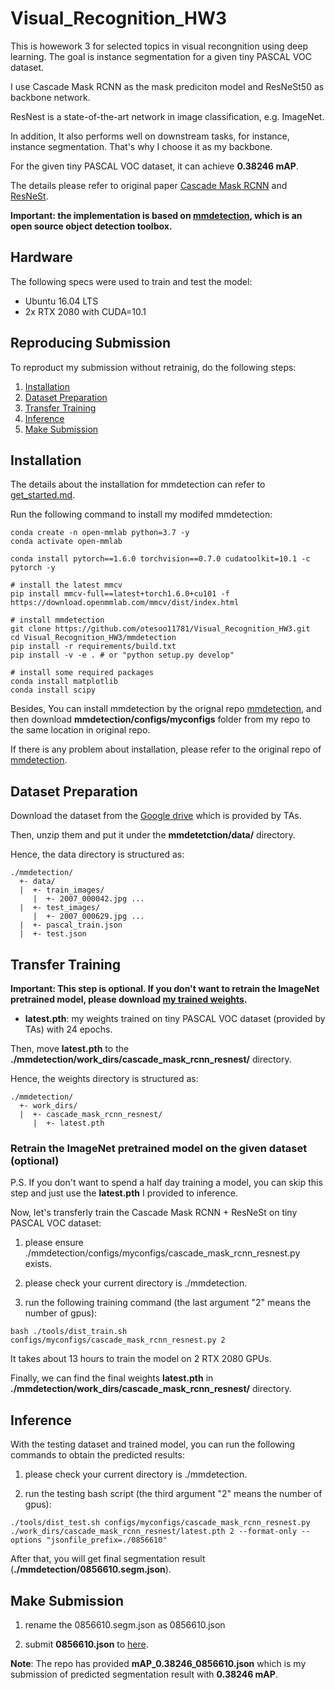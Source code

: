 # Visual_Recognition_HW3
This is howework 3 for selected topics in visual recongnition using deep learning. The goal is instance segmentation for a given tiny PASCAL VOC dataset.

I use Cascade Mask RCNN as the mask prediciton model and ResNeSt50 as backbone network.

ResNest is a state-of-the-art network in image classification, e.g. ImageNet. 

In addition, It also performs well on downstream tasks, for instance, instance segmentation. That's why I choose it as my backbone.

For the given tiny PASCAL VOC dataset, it can achieve **0.38246 mAP**.

The details please refer to original paper [Cascade Mask RCNN](https://ieeexplore.ieee.org/stamp/stamp.jsp?tp=&arnumber=8917599) and [ResNeSt](https://arxiv.org/pdf/2004.08955.pdf).

**Important: the implementation is based on [mmdetection](https://github.com/open-mmlab/mmdetection), which is an open source object detection toolbox.**

## Hardware
The following specs were used to train and test the model:
- Ubuntu 16.04 LTS
- 2x RTX 2080 with CUDA=10.1

## Reproducing Submission
To reproduct my submission without retrainig, do the following steps:
1. [Installation](#installation)
2. [Dataset Preparation](#dataset-preparation)
3. [Transfer Training](#transfer-training)
4. [Inference](#inference)
5. [Make Submission](#make-submission)

## Installation
The details about the installation for mmdetection can refer to [get_started.md](mmdetection/docs/get_started.md).

Run the following command to install my modifed mmdetection:

```shell
conda create -n open-mmlab python=3.7 -y
conda activate open-mmlab

conda install pytorch==1.6.0 torchvision==0.7.0 cudatoolkit=10.1 -c pytorch -y

# install the latest mmcv
pip install mmcv-full==latest+torch1.6.0+cu101 -f https://download.openmmlab.com/mmcv/dist/index.html

# install mmdetection
git clone https://github.com/otesoo11781/Visual_Recognition_HW3.git
cd Visual_Recognition_HW3/mmdetection
pip install -r requirements/build.txt
pip install -v -e . # or "python setup.py develop"

# install some required packages
conda install matplotlib
conda install scipy
```

Besides, You can install mmdetection by the orignal repo [mmdetection](https://github.com/open-mmlab/mmdetection), and then download **mmdetection/configs/myconfigs** folder from my repo to the same location in original repo. 

If there is any problem about installation, please refer to the original repo of [mmdetection](https://github.com/open-mmlab/mmdetection).

## Dataset Preparation
Download the dataset from the [Google drive](https://drive.google.com/drive/folders/1fGg03EdBAxjFumGHHNhMrz2sMLLH04FK) which is provided by TAs.

Then, unzip them and put it under the **mmdetetction/data/** directory.

Hence, the data directory is structured as:
```
./mmdetection/
  +- data/
  |  +- train_images/
     |  +- 2007_000042.jpg ...
  |  +- test_images/
     |  +- 2007_000629.jpg ...
  |  +- pascal_train.json
  |  +- test.json
```

## Transfer Training
**Important: This step is optional. If you don't want to retrain the ImageNet pretrained model, please download [my trained weights](https://drive.google.com/file/d/1UOZ7AEisLbKZkZhwHsd8rVqxsKE9J13x/view?usp=sharing).**

- **latest.pth**: my weights trained on tiny PASCAL VOC dataset (provided by TAs) with 24 epochs. 

Then, move **latest.pth** to the **./mmdetection/work_dirs/cascade_mask_rcnn_resnest/** directory.

Hence, the weights directory is structured as:
```
./mmdetection/
  +- work_dirs/
  |  +- cascade_mask_rcnn_resnest/
     |  +- latest.pth
```

### Retrain the ImageNet pretrained model on the given dataset (optional)
P.S. If you don't want to spend a half day training a model, you can skip this step and just use the **latest.pth** I provided to inference. 

Now, let's transferly train the Cascade Mask RCNN + ResNeSt on tiny PASCAL VOC dataset:

1. please ensure ./mmdetection/configs/myconfigs/cascade_mask_rcnn_resnest.py exists.

2. please check your current directory is ./mmdetection.

3. run the following training command (the last argument "2" means the number of gpus):

```
bash ./tools/dist_train.sh configs/myconfigs/cascade_mask_rcnn_resnest.py 2
```

It takes about 13 hours to train the model on 2 RTX 2080 GPUs.

Finally, we can find the final weights **latest.pth** in **./mmdetection/work_dirs/cascade_mask_rcnn_resnest/** directory.


## Inference
With the testing dataset and trained model, you can run the following commands to obtain the predicted results:

1. please check your current directory is ./mmdetection.

2. run the testing bash script (the third argument "2" means the number of gpus):

```
./tools/dist_test.sh configs/myconfigs/cascade_mask_rcnn_resnest.py ./work_dirs/cascade_mask_rcnn_resnest/latest.pth 2 --format-only --options "jsonfile_prefix=./0856610"
```

After that, you will get final segmentation result (**./mmdetection/0856610.segm.json**).


## Make Submission
1. rename the 0856610.segm.json as 0856610.json

2. submit **0856610.json** to [here](https://drive.google.com/drive/folders/1VhuHvCyz2CH4yzDreyVTwhZiOFbQB09B).

**Note**: The repo has provided **mAP_0.38246_0856610.json** which is my submission of predicted segmentation result with **0.38246 mAP**.


